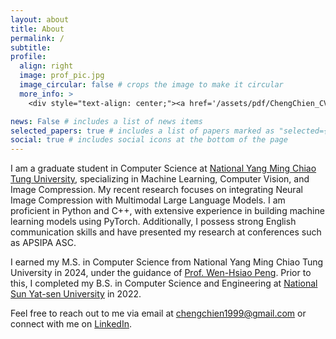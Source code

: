 ```yaml
---
layout: about
title: About
permalink: /
subtitle: 
profile:
  align: right
  image: prof_pic.jpg
  image_circular: false # crops the image to make it circular
  more_info: >
    <div style="text-align: center;"><a href='/assets/pdf/ChengChien_CV.pdf'>CV / Resume</a></div>

news: False # includes a list of news items
selected_papers: true # includes a list of papers marked as "selected={true}"
social: true # includes social icons at the bottom of the page
---
```


I am a graduate student in Computer Science at  <a href='https://www.nycu.edu.tw/nycu/en/'>National Yang Ming Chiao Tung University</a>, specializing in Machine Learning, Computer Vision, and Image Compression. My recent research focuses on integrating Neural Image Compression with Multimodal Large Language Models. I am proficient in Python and C++, with extensive experience in building machine learning models using PyTorch. Additionally, I possess strong English communication skills and have presented my research at conferences such as APSIPA ASC.

I earned my M.S. in Computer Science from National Yang Ming Chiao Tung University in 2024, under the guidance of <a href='https://sites.google.com/g2.nctu.edu.tw/wpeng/'>
Prof. Wen-Hsiao Peng</a>. Prior to this, I completed my B.S. in Computer Science and Engineering at  <a href='https://www.nsysu.edu.tw/?Lang=en'>National Sun Yat-sen University</a> in 2022.

Feel free to reach out to me via email at <a href="mailto:chengchien1999@gmail.com">chengchien1999@gmail.com</a> or connect with me on <a href='https://www.linkedin.com/in/cchien1999/'>LinkedIn</a>.